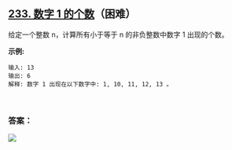 ## [233. 数字 1 的个数](https://leetcode-cn.com/problems/number-of-digit-one/)（困难）

给定一个整数 n，计算所有小于等于 n 的非负整数中数字 1 出现的个数。

**示例:**

```
输入: 13
输出: 6 
解释: 数字 1 出现在以下数字中: 1, 10, 11, 12, 13 。
```

<br/>

### 答案：













![](https://img-blog.csdnimg.cn/20200807155236311.png)

#### 